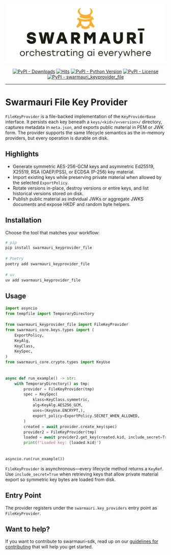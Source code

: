 ![Swarmauri Logo](https://github.com/swarmauri/swarmauri-sdk/blob/3d4d1cfa949399d7019ae9d8f296afba773dfb7f/assets/swarmauri.brand.theme.svg)


<p align="center">
    <a href="https://pypi.org/project/swarmauri_keyprovider_file/">
        <img src="https://img.shields.io/pypi/dm/swarmauri_keyprovider_file" alt="PyPI - Downloads"/></a>
    <a href="https://hits.sh/github.com/swarmauri/swarmauri-sdk/tree/master/pkgs/standards/swarmauri_keyprovider_file/">
        <img alt="Hits" src="https://hits.sh/github.com/swarmauri/swarmauri-sdk/tree/master/pkgs/standards/swarmauri_keyprovider_file.svg"/></a>
    <a href="https://pypi.org/project/swarmauri_keyprovider_file/">
        <img src="https://img.shields.io/pypi/pyversions/swarmauri_keyprovider_file" alt="PyPI - Python Version"/></a>
    <a href="https://pypi.org/project/swarmauri_keyprovider_file/">
        <img src="https://img.shields.io/pypi/l/swarmauri_keyprovider_file" alt="PyPI - License"/></a>
    <a href="https://pypi.org/project/swarmauri_keyprovider_file/">
        <img src="https://img.shields.io/pypi/v/swarmauri_keyprovider_file?label=swarmauri_keyprovider_file&color=green" alt="PyPI - swarmauri_keyprovider_file"/></a>
</p>

---

# Swarmauri File Key Provider

`FileKeyProvider` is a file-backed implementation of the `KeyProviderBase`
interface. It persists each key beneath a `keys/<kid>/v<version>/` directory,
captures metadata in `meta.json`, and exports public material in PEM or JWK
form. The provider supports the same lifecycle semantics as the in-memory
providers, but every operation is durable on disk.

## Highlights

- Generate symmetric AES-256-GCM keys and asymmetric Ed25519, X25519, RSA
  (OAEP/PSS), or ECDSA (P-256) key material.
- Import existing keys while preserving private material when allowed by the
  selected `ExportPolicy`.
- Rotate versions in-place, destroy versions or entire keys, and list
  historical versions stored on disk.
- Publish public material as individual JWKs or aggregate JWKS documents and
  expose HKDF and random byte helpers.

## Installation

Choose the tool that matches your workflow:

```bash
# pip
pip install swarmauri_keyprovider_file

# Poetry
poetry add swarmauri_keyprovider_file

# uv
uv add swarmauri_keyprovider_file
```

## Usage

```python
import asyncio
from tempfile import TemporaryDirectory

from swarmauri_keyprovider_file import FileKeyProvider
from swarmauri_core.keys.types import (
    ExportPolicy,
    KeyAlg,
    KeyClass,
    KeySpec,
)
from swarmauri_core.crypto.types import KeyUse


async def run_example() -> str:
    with TemporaryDirectory() as tmp:
        provider = FileKeyProvider(tmp)
        spec = KeySpec(
            klass=KeyClass.symmetric,
            alg=KeyAlg.AES256_GCM,
            uses=(KeyUse.ENCRYPT,),
            export_policy=ExportPolicy.SECRET_WHEN_ALLOWED,
        )
        created = await provider.create_key(spec)
        provider2 = FileKeyProvider(tmp)
        loaded = await provider2.get_key(created.kid, include_secret=True)
        print(f"Loaded key: {loaded.kid}")


asyncio.run(run_example())
```

`FileKeyProvider` is asynchronous—every lifecycle method returns a
`KeyRef`. Use `include_secret=True` when retrieving keys that allow private
material export so symmetric key bytes are loaded from disk.

## Entry Point

The provider registers under the `swarmauri.key_providers` entry point as `FileKeyProvider`.

## Want to help?

If you want to contribute to swarmauri-sdk, read up on our
[guidelines for contributing](https://github.com/swarmauri/swarmauri-sdk/blob/master/CONTRIBUTING.md)
that will help you get started.